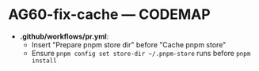# AG60-fix-cache — CODEMAP
- **.github/workflows/pr.yml**:
  - Insert "Prepare pnpm store dir" before "Cache pnpm store"
  - Ensure `pnpm config set store-dir ~/.pnpm-store` runs before `pnpm install`
